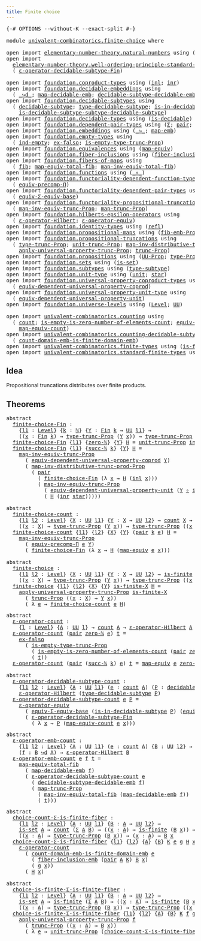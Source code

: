 ```yaml
---
title: Finite choice
---
```


<pre class="Agda"><a id="39" class="Symbol">{-#</a> <a id="43" class="Keyword">OPTIONS</a> <a id="51" class="Pragma">--without-K</a> <a id="63" class="Pragma">--exact-split</a> <a id="77" class="Symbol">#-}</a>

<a id="82" class="Keyword">module</a> <a id="89" href="univalent-combinatorics.finite-choice.html" class="Module">univalent-combinatorics.finite-choice</a> <a id="127" class="Keyword">where</a>

<a id="134" class="Keyword">open</a> <a id="139" class="Keyword">import</a> <a id="146" href="elementary-number-theory.natural-numbers.html" class="Module">elementary-number-theory.natural-numbers</a> <a id="187" class="Keyword">using</a> <a id="193" class="Symbol">(</a><a id="194" href="elementary-number-theory.natural-numbers.html#1458" class="Datatype">ℕ</a><a id="195" class="Symbol">;</a> <a id="197" href="elementary-number-theory.natural-numbers.html#1479" class="InductiveConstructor">zero-ℕ</a><a id="203" class="Symbol">;</a> <a id="205" href="elementary-number-theory.natural-numbers.html#1492" class="InductiveConstructor">succ-ℕ</a><a id="211" class="Symbol">)</a>
<a id="213" class="Keyword">open</a> <a id="218" class="Keyword">import</a>
  <a id="227" href="elementary-number-theory.well-ordering-principle-standard-finite-types.html" class="Module">elementary-number-theory.well-ordering-principle-standard-finite-types</a> <a id="298" class="Keyword">using</a>
  <a id="306" class="Symbol">(</a> <a id="308" href="elementary-number-theory.well-ordering-principle-standard-finite-types.html#8094" class="Function">ε-operator-decidable-subtype-Fin</a><a id="340" class="Symbol">)</a>

<a id="343" class="Keyword">open</a> <a id="348" class="Keyword">import</a> <a id="355" href="foundation.coproduct-types.html" class="Module">foundation.coproduct-types</a> <a id="382" class="Keyword">using</a> <a id="388" class="Symbol">(</a><a id="389" href="foundation.coproduct-types.html#1253" class="InductiveConstructor">inl</a><a id="392" class="Symbol">;</a> <a id="394" href="foundation.coproduct-types.html#1276" class="InductiveConstructor">inr</a><a id="397" class="Symbol">)</a>
<a id="399" class="Keyword">open</a> <a id="404" class="Keyword">import</a> <a id="411" href="foundation.decidable-embeddings.html" class="Module">foundation.decidable-embeddings</a> <a id="443" class="Keyword">using</a>
  <a id="451" class="Symbol">(</a> <a id="453" href="foundation.decidable-embeddings.html#3752" class="Function Operator">_↪d_</a><a id="457" class="Symbol">;</a> <a id="459" href="foundation.decidable-embeddings.html#3853" class="Function">map-decidable-emb</a><a id="476" class="Symbol">;</a> <a id="478" href="foundation.decidable-embeddings.html#6091" class="Function">decidable-subtype-decidable-emb</a><a id="509" class="Symbol">)</a>
<a id="511" class="Keyword">open</a> <a id="516" class="Keyword">import</a> <a id="523" href="foundation.decidable-subtypes.html" class="Module">foundation.decidable-subtypes</a> <a id="553" class="Keyword">using</a>
  <a id="561" class="Symbol">(</a> <a id="563" href="foundation.decidable-subtypes.html#1714" class="Function">decidable-subtype</a><a id="580" class="Symbol">;</a> <a id="582" href="foundation.decidable-subtypes.html#2702" class="Function">type-decidable-subtype</a><a id="604" class="Symbol">;</a> <a id="606" href="foundation.decidable-subtypes.html#2281" class="Function">is-in-decidable-subtype</a><a id="629" class="Symbol">;</a>
    <a id="635" href="foundation.decidable-subtypes.html#2082" class="Function">is-decidable-subtype-subtype-decidable-subtype</a><a id="681" class="Symbol">)</a>
<a id="683" class="Keyword">open</a> <a id="688" class="Keyword">import</a> <a id="695" href="foundation.decidable-types.html" class="Module">foundation.decidable-types</a> <a id="722" class="Keyword">using</a> <a id="728" class="Symbol">(</a><a id="729" href="foundation.decidable-types.html#1918" class="Function">is-decidable</a><a id="741" class="Symbol">)</a>
<a id="743" class="Keyword">open</a> <a id="748" class="Keyword">import</a> <a id="755" href="foundation.dependent-pair-types.html" class="Module">foundation.dependent-pair-types</a> <a id="787" class="Keyword">using</a> <a id="793" class="Symbol">(</a><a id="794" href="foundation-core.dependent-pair-types.html#515" class="Record">Σ</a><a id="795" class="Symbol">;</a> <a id="797" href="foundation-core.dependent-pair-types.html#588" class="InductiveConstructor">pair</a><a id="801" class="Symbol">;</a> <a id="803" href="foundation-core.dependent-pair-types.html#605" class="Field">pr1</a><a id="806" class="Symbol">;</a> <a id="808" href="foundation-core.dependent-pair-types.html#617" class="Field">pr2</a><a id="811" class="Symbol">)</a>
<a id="813" class="Keyword">open</a> <a id="818" class="Keyword">import</a> <a id="825" href="foundation.embeddings.html" class="Module">foundation.embeddings</a> <a id="847" class="Keyword">using</a> <a id="853" class="Symbol">(</a><a id="854" href="foundation-core.embeddings.html#1074" class="Function Operator">_↪_</a><a id="857" class="Symbol">;</a> <a id="859" href="foundation-core.embeddings.html#1217" class="Function">map-emb</a><a id="866" class="Symbol">)</a>
<a id="868" class="Keyword">open</a> <a id="873" class="Keyword">import</a> <a id="880" href="foundation.empty-types.html" class="Module">foundation.empty-types</a> <a id="903" class="Keyword">using</a>
  <a id="911" class="Symbol">(</a> <a id="913" href="foundation-core.empty-types.html#1081" class="Function">ind-empty</a><a id="922" class="Symbol">;</a> <a id="924" href="foundation-core.empty-types.html#1160" class="Function">ex-falso</a><a id="932" class="Symbol">;</a> <a id="934" href="foundation.empty-types.html#2474" class="Function">is-empty-type-trunc-Prop</a><a id="958" class="Symbol">)</a>
<a id="960" class="Keyword">open</a> <a id="965" class="Keyword">import</a> <a id="972" href="foundation.equivalences.html" class="Module">foundation.equivalences</a> <a id="996" class="Keyword">using</a> <a id="1002" class="Symbol">(</a><a id="1003" href="foundation-core.equivalences.html#1821" class="Function">map-equiv</a><a id="1012" class="Symbol">)</a>
<a id="1014" class="Keyword">open</a> <a id="1019" class="Keyword">import</a> <a id="1026" href="foundation.fiber-inclusions.html" class="Module">foundation.fiber-inclusions</a> <a id="1054" class="Keyword">using</a> <a id="1060" class="Symbol">(</a><a id="1061" href="foundation.fiber-inclusions.html#4339" class="Function">fiber-inclusion-emb</a><a id="1080" class="Symbol">)</a>
<a id="1082" class="Keyword">open</a> <a id="1087" class="Keyword">import</a> <a id="1094" href="foundation.fibers-of-maps.html" class="Module">foundation.fibers-of-maps</a> <a id="1120" class="Keyword">using</a>
  <a id="1128" class="Symbol">(</a> <a id="1130" href="foundation-core.fibers-of-maps.html#942" class="Function">fib</a><a id="1133" class="Symbol">;</a> <a id="1135" href="foundation-core.fibers-of-maps.html#4169" class="Function">map-equiv-total-fib</a><a id="1154" class="Symbol">;</a> <a id="1156" href="foundation-core.fibers-of-maps.html#4369" class="Function">map-inv-equiv-total-fib</a><a id="1179" class="Symbol">)</a>
<a id="1181" class="Keyword">open</a> <a id="1186" class="Keyword">import</a> <a id="1193" href="foundation.functions.html" class="Module">foundation.functions</a> <a id="1214" class="Keyword">using</a> <a id="1220" class="Symbol">(</a><a id="1221" href="foundation-core.functions.html#420" class="Function Operator">_∘_</a><a id="1224" class="Symbol">)</a>
<a id="1226" class="Keyword">open</a> <a id="1231" class="Keyword">import</a> <a id="1238" href="foundation.functoriality-dependent-function-types.html" class="Module">foundation.functoriality-dependent-function-types</a> <a id="1288" class="Keyword">using</a>
  <a id="1296" class="Symbol">(</a> <a id="1298" href="foundation-core.functoriality-dependent-function-types.html#3822" class="Function">equiv-precomp-Π</a><a id="1313" class="Symbol">)</a>
<a id="1315" class="Keyword">open</a> <a id="1320" class="Keyword">import</a> <a id="1327" href="foundation.functoriality-dependent-pair-types.html" class="Module">foundation.functoriality-dependent-pair-types</a> <a id="1373" class="Keyword">using</a>
  <a id="1381" class="Symbol">(</a> <a id="1383" href="foundation-core.functoriality-dependent-pair-types.html#9514" class="Function">equiv-Σ-equiv-base</a><a id="1401" class="Symbol">)</a>
<a id="1403" class="Keyword">open</a> <a id="1408" class="Keyword">import</a> <a id="1415" href="foundation.functoriality-propositional-truncation.html" class="Module">foundation.functoriality-propositional-truncation</a> <a id="1465" class="Keyword">using</a>
  <a id="1473" class="Symbol">(</a> <a id="1475" href="foundation.functoriality-propositional-truncation.html#3401" class="Function">map-inv-equiv-trunc-Prop</a><a id="1499" class="Symbol">;</a> <a id="1501" href="foundation.functoriality-propositional-truncation.html#1456" class="Function">map-trunc-Prop</a><a id="1515" class="Symbol">)</a>
<a id="1517" class="Keyword">open</a> <a id="1522" class="Keyword">import</a> <a id="1529" href="foundation.hilberts-epsilon-operators.html" class="Module">foundation.hilberts-epsilon-operators</a> <a id="1567" class="Keyword">using</a>
  <a id="1575" class="Symbol">(</a> <a id="1577" href="foundation.hilberts-epsilon-operators.html#675" class="Function">ε-operator-Hilbert</a><a id="1595" class="Symbol">;</a> <a id="1597" href="foundation.hilberts-epsilon-operators.html#871" class="Function">ε-operator-equiv</a><a id="1613" class="Symbol">)</a>
<a id="1615" class="Keyword">open</a> <a id="1620" class="Keyword">import</a> <a id="1627" href="foundation.identity-types.html" class="Module">foundation.identity-types</a> <a id="1653" class="Keyword">using</a> <a id="1659" class="Symbol">(</a><a id="1660" href="foundation-core.identity-types.html#1820" class="InductiveConstructor">refl</a><a id="1664" class="Symbol">)</a>
<a id="1666" class="Keyword">open</a> <a id="1671" class="Keyword">import</a> <a id="1678" href="foundation.propositional-maps.html" class="Module">foundation.propositional-maps</a> <a id="1708" class="Keyword">using</a> <a id="1714" class="Symbol">(</a><a id="1715" href="foundation-core.propositional-maps.html#2473" class="Function">fib-emb-Prop</a><a id="1727" class="Symbol">)</a>
<a id="1729" class="Keyword">open</a> <a id="1734" class="Keyword">import</a> <a id="1741" href="foundation.propositional-truncations.html" class="Module">foundation.propositional-truncations</a> <a id="1778" class="Keyword">using</a>
  <a id="1786" class="Symbol">(</a> <a id="1788" href="foundation.propositional-truncations.html#2048" class="Function">type-trunc-Prop</a><a id="1803" class="Symbol">;</a> <a id="1805" href="foundation.propositional-truncations.html#2132" class="Function">unit-trunc-Prop</a><a id="1820" class="Symbol">;</a> <a id="1822" href="foundation.propositional-truncations.html#9832" class="Function">map-inv-distributive-trunc-prod-Prop</a><a id="1858" class="Symbol">;</a>
    <a id="1864" href="foundation.propositional-truncations.html#5611" class="Function">apply-universal-property-trunc-Prop</a><a id="1899" class="Symbol">;</a> <a id="1901" href="foundation.propositional-truncations.html#2546" class="Function">trunc-Prop</a><a id="1911" class="Symbol">)</a>
<a id="1913" class="Keyword">open</a> <a id="1918" class="Keyword">import</a> <a id="1925" href="foundation.propositions.html" class="Module">foundation.propositions</a> <a id="1949" class="Keyword">using</a> <a id="1955" class="Symbol">(</a><a id="1956" href="foundation-core.propositions.html#1393" class="Function">UU-Prop</a><a id="1963" class="Symbol">;</a> <a id="1965" href="foundation-core.propositions.html#1495" class="Function">type-Prop</a><a id="1974" class="Symbol">)</a>
<a id="1976" class="Keyword">open</a> <a id="1981" class="Keyword">import</a> <a id="1988" href="foundation.sets.html" class="Module">foundation.sets</a> <a id="2004" class="Keyword">using</a> <a id="2010" class="Symbol">(</a><a id="2011" href="foundation-core.sets.html#1113" class="Function">is-set</a><a id="2017" class="Symbol">)</a>
<a id="2019" class="Keyword">open</a> <a id="2024" class="Keyword">import</a> <a id="2031" href="foundation.subtypes.html" class="Module">foundation.subtypes</a> <a id="2051" class="Keyword">using</a> <a id="2057" class="Symbol">(</a><a id="2058" href="foundation-core.subtypes.html#2555" class="Function">type-subtype</a><a id="2070" class="Symbol">)</a>
<a id="2072" class="Keyword">open</a> <a id="2077" class="Keyword">import</a> <a id="2084" href="foundation.unit-type.html" class="Module">foundation.unit-type</a> <a id="2105" class="Keyword">using</a> <a id="2111" class="Symbol">(</a><a id="2112" href="foundation.unit-type.html#1084" class="Datatype">unit</a><a id="2116" class="Symbol">;</a> <a id="2118" href="foundation.unit-type.html#1108" class="InductiveConstructor">star</a><a id="2122" class="Symbol">)</a>
<a id="2124" class="Keyword">open</a> <a id="2129" class="Keyword">import</a> <a id="2136" href="foundation.universal-property-coproduct-types.html" class="Module">foundation.universal-property-coproduct-types</a> <a id="2182" class="Keyword">using</a>
  <a id="2190" class="Symbol">(</a> <a id="2192" href="foundation.universal-property-coproduct-types.html#1645" class="Function">equiv-dependent-universal-property-coprod</a><a id="2233" class="Symbol">)</a>
<a id="2235" class="Keyword">open</a> <a id="2240" class="Keyword">import</a> <a id="2247" href="foundation.universal-property-unit-type.html" class="Module">foundation.universal-property-unit-type</a> <a id="2287" class="Keyword">using</a>
  <a id="2295" class="Symbol">(</a> <a id="2297" href="foundation.universal-property-unit-type.html#1684" class="Function">equiv-dependent-universal-property-unit</a><a id="2336" class="Symbol">)</a>
<a id="2338" class="Keyword">open</a> <a id="2343" class="Keyword">import</a> <a id="2350" href="foundation.universe-levels.html" class="Module">foundation.universe-levels</a> <a id="2377" class="Keyword">using</a> <a id="2383" class="Symbol">(</a><a id="2384" href="Agda.Primitive.html#597" class="Postulate">Level</a><a id="2389" class="Symbol">;</a> <a id="2391" href="foundation-core.universe-levels.html#235" class="Primitive">UU</a><a id="2393" class="Symbol">)</a>

<a id="2396" class="Keyword">open</a> <a id="2401" class="Keyword">import</a> <a id="2408" href="univalent-combinatorics.counting.html" class="Module">univalent-combinatorics.counting</a> <a id="2441" class="Keyword">using</a>
  <a id="2449" class="Symbol">(</a> <a id="2451" href="univalent-combinatorics.counting.html#1901" class="Function">count</a><a id="2456" class="Symbol">;</a> <a id="2458" href="univalent-combinatorics.counting.html#4160" class="Function">is-empty-is-zero-number-of-elements-count</a><a id="2499" class="Symbol">;</a> <a id="2501" href="univalent-combinatorics.counting.html#2098" class="Function">equiv-count</a><a id="2512" class="Symbol">;</a>
    <a id="2518" href="univalent-combinatorics.counting.html#2172" class="Function">map-equiv-count</a><a id="2533" class="Symbol">)</a>
<a id="2535" class="Keyword">open</a> <a id="2540" class="Keyword">import</a> <a id="2547" href="univalent-combinatorics.counting-decidable-subtypes.html" class="Module">univalent-combinatorics.counting-decidable-subtypes</a> <a id="2599" class="Keyword">using</a>
  <a id="2607" class="Symbol">(</a> <a id="2609" href="univalent-combinatorics.counting-decidable-subtypes.html#6606" class="Function">count-domain-emb-is-finite-domain-emb</a><a id="2646" class="Symbol">)</a>
<a id="2648" class="Keyword">open</a> <a id="2653" class="Keyword">import</a> <a id="2660" href="univalent-combinatorics.finite-types.html" class="Module">univalent-combinatorics.finite-types</a> <a id="2697" class="Keyword">using</a> <a id="2703" class="Symbol">(</a><a id="2704" href="univalent-combinatorics.finite-types.html#4244" class="Function">is-finite</a><a id="2713" class="Symbol">)</a>
<a id="2715" class="Keyword">open</a> <a id="2720" class="Keyword">import</a> <a id="2727" href="univalent-combinatorics.standard-finite-types.html" class="Module">univalent-combinatorics.standard-finite-types</a> <a id="2773" class="Keyword">using</a> <a id="2779" class="Symbol">(</a><a id="2780" href="univalent-combinatorics.standard-finite-types.html#2149" class="Function">Fin</a><a id="2783" class="Symbol">;</a> <a id="2785" href="univalent-combinatorics.standard-finite-types.html#7083" class="Function">zero-Fin</a><a id="2793" class="Symbol">)</a>
</pre>
## Idea

Propositional truncations distributes over finite products.

## Theorems

<pre class="Agda"><a id="2891" class="Keyword">abstract</a>
  <a id="finite-choice-Fin"></a><a id="2902" href="univalent-combinatorics.finite-choice.html#2902" class="Function">finite-choice-Fin</a> <a id="2920" class="Symbol">:</a>
    <a id="2926" class="Symbol">{</a><a id="2927" href="univalent-combinatorics.finite-choice.html#2927" class="Bound">l1</a> <a id="2930" class="Symbol">:</a> <a id="2932" href="Agda.Primitive.html#597" class="Postulate">Level</a><a id="2937" class="Symbol">}</a> <a id="2939" class="Symbol">{</a><a id="2940" href="univalent-combinatorics.finite-choice.html#2940" class="Bound">k</a> <a id="2942" class="Symbol">:</a> <a id="2944" href="elementary-number-theory.natural-numbers.html#1458" class="Datatype">ℕ</a><a id="2945" class="Symbol">}</a> <a id="2947" class="Symbol">{</a><a id="2948" href="univalent-combinatorics.finite-choice.html#2948" class="Bound">Y</a> <a id="2950" class="Symbol">:</a> <a id="2952" href="univalent-combinatorics.standard-finite-types.html#2149" class="Function">Fin</a> <a id="2956" href="univalent-combinatorics.finite-choice.html#2940" class="Bound">k</a> <a id="2958" class="Symbol">→</a> <a id="2960" href="foundation-core.universe-levels.html#235" class="Primitive">UU</a> <a id="2963" href="univalent-combinatorics.finite-choice.html#2927" class="Bound">l1</a><a id="2965" class="Symbol">}</a> <a id="2967" class="Symbol">→</a>
    <a id="2973" class="Symbol">((</a><a id="2975" href="univalent-combinatorics.finite-choice.html#2975" class="Bound">x</a> <a id="2977" class="Symbol">:</a> <a id="2979" href="univalent-combinatorics.standard-finite-types.html#2149" class="Function">Fin</a> <a id="2983" href="univalent-combinatorics.finite-choice.html#2940" class="Bound">k</a><a id="2984" class="Symbol">)</a> <a id="2986" class="Symbol">→</a> <a id="2988" href="foundation.propositional-truncations.html#2048" class="Function">type-trunc-Prop</a> <a id="3004" class="Symbol">(</a><a id="3005" href="univalent-combinatorics.finite-choice.html#2948" class="Bound">Y</a> <a id="3007" href="univalent-combinatorics.finite-choice.html#2975" class="Bound">x</a><a id="3008" class="Symbol">))</a> <a id="3011" class="Symbol">→</a> <a id="3013" href="foundation.propositional-truncations.html#2048" class="Function">type-trunc-Prop</a> <a id="3029" class="Symbol">((</a><a id="3031" href="univalent-combinatorics.finite-choice.html#3031" class="Bound">x</a> <a id="3033" class="Symbol">:</a> <a id="3035" href="univalent-combinatorics.standard-finite-types.html#2149" class="Function">Fin</a> <a id="3039" href="univalent-combinatorics.finite-choice.html#2940" class="Bound">k</a><a id="3040" class="Symbol">)</a> <a id="3042" class="Symbol">→</a> <a id="3044" href="univalent-combinatorics.finite-choice.html#2948" class="Bound">Y</a> <a id="3046" href="univalent-combinatorics.finite-choice.html#3031" class="Bound">x</a><a id="3047" class="Symbol">)</a>
  <a id="3051" href="univalent-combinatorics.finite-choice.html#2902" class="Function">finite-choice-Fin</a> <a id="3069" class="Symbol">{</a><a id="3070" href="univalent-combinatorics.finite-choice.html#3070" class="Bound">l1</a><a id="3072" class="Symbol">}</a> <a id="3074" class="Symbol">{</a><a id="3075" href="elementary-number-theory.natural-numbers.html#1479" class="InductiveConstructor">zero-ℕ</a><a id="3081" class="Symbol">}</a> <a id="3083" class="Symbol">{</a><a id="3084" href="univalent-combinatorics.finite-choice.html#3084" class="Bound">Y</a><a id="3085" class="Symbol">}</a> <a id="3087" href="univalent-combinatorics.finite-choice.html#3087" class="Bound">H</a> <a id="3089" class="Symbol">=</a> <a id="3091" href="foundation.propositional-truncations.html#2132" class="Function">unit-trunc-Prop</a> <a id="3107" href="foundation-core.empty-types.html#1081" class="Function">ind-empty</a>
  <a id="3119" href="univalent-combinatorics.finite-choice.html#2902" class="Function">finite-choice-Fin</a> <a id="3137" class="Symbol">{</a><a id="3138" href="univalent-combinatorics.finite-choice.html#3138" class="Bound">l1</a><a id="3140" class="Symbol">}</a> <a id="3142" class="Symbol">{</a><a id="3143" href="elementary-number-theory.natural-numbers.html#1492" class="InductiveConstructor">succ-ℕ</a> <a id="3150" href="univalent-combinatorics.finite-choice.html#3150" class="Bound">k</a><a id="3151" class="Symbol">}</a> <a id="3153" class="Symbol">{</a><a id="3154" href="univalent-combinatorics.finite-choice.html#3154" class="Bound">Y</a><a id="3155" class="Symbol">}</a> <a id="3157" href="univalent-combinatorics.finite-choice.html#3157" class="Bound">H</a> <a id="3159" class="Symbol">=</a>
    <a id="3165" href="foundation.functoriality-propositional-truncation.html#3401" class="Function">map-inv-equiv-trunc-Prop</a>
      <a id="3196" class="Symbol">(</a> <a id="3198" href="foundation.universal-property-coproduct-types.html#1645" class="Function">equiv-dependent-universal-property-coprod</a> <a id="3240" href="univalent-combinatorics.finite-choice.html#3154" class="Bound">Y</a><a id="3241" class="Symbol">)</a>
      <a id="3249" class="Symbol">(</a> <a id="3251" href="foundation.propositional-truncations.html#9832" class="Function">map-inv-distributive-trunc-prod-Prop</a>
        <a id="3296" class="Symbol">(</a> <a id="3298" href="foundation-core.dependent-pair-types.html#588" class="InductiveConstructor">pair</a>
          <a id="3313" class="Symbol">(</a> <a id="3315" href="univalent-combinatorics.finite-choice.html#2902" class="Function">finite-choice-Fin</a> <a id="3333" class="Symbol">(λ</a> <a id="3336" href="univalent-combinatorics.finite-choice.html#3336" class="Bound">x</a> <a id="3338" class="Symbol">→</a> <a id="3340" href="univalent-combinatorics.finite-choice.html#3157" class="Bound">H</a> <a id="3342" class="Symbol">(</a><a id="3343" href="foundation.coproduct-types.html#1253" class="InductiveConstructor">inl</a> <a id="3347" href="univalent-combinatorics.finite-choice.html#3336" class="Bound">x</a><a id="3348" class="Symbol">)))</a>
          <a id="3362" class="Symbol">(</a> <a id="3364" href="foundation.functoriality-propositional-truncation.html#3401" class="Function">map-inv-equiv-trunc-Prop</a>
            <a id="3401" class="Symbol">(</a> <a id="3403" href="foundation.universal-property-unit-type.html#1684" class="Function">equiv-dependent-universal-property-unit</a> <a id="3443" class="Symbol">(</a><a id="3444" href="univalent-combinatorics.finite-choice.html#3154" class="Bound">Y</a> <a id="3446" href="foundation-core.functions.html#420" class="Function Operator">∘</a> <a id="3448" href="foundation.coproduct-types.html#1276" class="InductiveConstructor">inr</a><a id="3451" class="Symbol">))</a>
            <a id="3466" class="Symbol">(</a> <a id="3468" href="univalent-combinatorics.finite-choice.html#3157" class="Bound">H</a> <a id="3470" class="Symbol">(</a><a id="3471" href="foundation.coproduct-types.html#1276" class="InductiveConstructor">inr</a> <a id="3475" href="foundation.unit-type.html#1108" class="InductiveConstructor">star</a><a id="3479" class="Symbol">)))))</a>

<a id="3486" class="Keyword">abstract</a>
  <a id="finite-choice-count"></a><a id="3497" href="univalent-combinatorics.finite-choice.html#3497" class="Function">finite-choice-count</a> <a id="3517" class="Symbol">:</a>
    <a id="3523" class="Symbol">{</a><a id="3524" href="univalent-combinatorics.finite-choice.html#3524" class="Bound">l1</a> <a id="3527" href="univalent-combinatorics.finite-choice.html#3527" class="Bound">l2</a> <a id="3530" class="Symbol">:</a> <a id="3532" href="Agda.Primitive.html#597" class="Postulate">Level</a><a id="3537" class="Symbol">}</a> <a id="3539" class="Symbol">{</a><a id="3540" href="univalent-combinatorics.finite-choice.html#3540" class="Bound">X</a> <a id="3542" class="Symbol">:</a> <a id="3544" href="foundation-core.universe-levels.html#235" class="Primitive">UU</a> <a id="3547" href="univalent-combinatorics.finite-choice.html#3524" class="Bound">l1</a><a id="3549" class="Symbol">}</a> <a id="3551" class="Symbol">{</a><a id="3552" href="univalent-combinatorics.finite-choice.html#3552" class="Bound">Y</a> <a id="3554" class="Symbol">:</a> <a id="3556" href="univalent-combinatorics.finite-choice.html#3540" class="Bound">X</a> <a id="3558" class="Symbol">→</a> <a id="3560" href="foundation-core.universe-levels.html#235" class="Primitive">UU</a> <a id="3563" href="univalent-combinatorics.finite-choice.html#3527" class="Bound">l2</a><a id="3565" class="Symbol">}</a> <a id="3567" class="Symbol">→</a> <a id="3569" href="univalent-combinatorics.counting.html#1901" class="Function">count</a> <a id="3575" href="univalent-combinatorics.finite-choice.html#3540" class="Bound">X</a> <a id="3577" class="Symbol">→</a>
    <a id="3583" class="Symbol">((</a><a id="3585" href="univalent-combinatorics.finite-choice.html#3585" class="Bound">x</a> <a id="3587" class="Symbol">:</a> <a id="3589" href="univalent-combinatorics.finite-choice.html#3540" class="Bound">X</a><a id="3590" class="Symbol">)</a> <a id="3592" class="Symbol">→</a> <a id="3594" href="foundation.propositional-truncations.html#2048" class="Function">type-trunc-Prop</a> <a id="3610" class="Symbol">(</a><a id="3611" href="univalent-combinatorics.finite-choice.html#3552" class="Bound">Y</a> <a id="3613" href="univalent-combinatorics.finite-choice.html#3585" class="Bound">x</a><a id="3614" class="Symbol">))</a> <a id="3617" class="Symbol">→</a> <a id="3619" href="foundation.propositional-truncations.html#2048" class="Function">type-trunc-Prop</a> <a id="3635" class="Symbol">((</a><a id="3637" href="univalent-combinatorics.finite-choice.html#3637" class="Bound">x</a> <a id="3639" class="Symbol">:</a> <a id="3641" href="univalent-combinatorics.finite-choice.html#3540" class="Bound">X</a><a id="3642" class="Symbol">)</a> <a id="3644" class="Symbol">→</a> <a id="3646" href="univalent-combinatorics.finite-choice.html#3552" class="Bound">Y</a> <a id="3648" href="univalent-combinatorics.finite-choice.html#3637" class="Bound">x</a><a id="3649" class="Symbol">)</a>
  <a id="3653" href="univalent-combinatorics.finite-choice.html#3497" class="Function">finite-choice-count</a> <a id="3673" class="Symbol">{</a><a id="3674" href="univalent-combinatorics.finite-choice.html#3674" class="Bound">l1</a><a id="3676" class="Symbol">}</a> <a id="3678" class="Symbol">{</a><a id="3679" href="univalent-combinatorics.finite-choice.html#3679" class="Bound">l2</a><a id="3681" class="Symbol">}</a> <a id="3683" class="Symbol">{</a><a id="3684" href="univalent-combinatorics.finite-choice.html#3684" class="Bound">X</a><a id="3685" class="Symbol">}</a> <a id="3687" class="Symbol">{</a><a id="3688" href="univalent-combinatorics.finite-choice.html#3688" class="Bound">Y</a><a id="3689" class="Symbol">}</a> <a id="3691" class="Symbol">(</a><a id="3692" href="foundation-core.dependent-pair-types.html#588" class="InductiveConstructor">pair</a> <a id="3697" href="univalent-combinatorics.finite-choice.html#3697" class="Bound">k</a> <a id="3699" href="univalent-combinatorics.finite-choice.html#3699" class="Bound">e</a><a id="3700" class="Symbol">)</a> <a id="3702" href="univalent-combinatorics.finite-choice.html#3702" class="Bound">H</a> <a id="3704" class="Symbol">=</a>
    <a id="3710" href="foundation.functoriality-propositional-truncation.html#3401" class="Function">map-inv-equiv-trunc-Prop</a>
      <a id="3741" class="Symbol">(</a> <a id="3743" href="foundation-core.functoriality-dependent-function-types.html#3822" class="Function">equiv-precomp-Π</a> <a id="3759" href="univalent-combinatorics.finite-choice.html#3699" class="Bound">e</a> <a id="3761" href="univalent-combinatorics.finite-choice.html#3688" class="Bound">Y</a><a id="3762" class="Symbol">)</a>
      <a id="3770" class="Symbol">(</a> <a id="3772" href="univalent-combinatorics.finite-choice.html#2902" class="Function">finite-choice-Fin</a> <a id="3790" class="Symbol">(λ</a> <a id="3793" href="univalent-combinatorics.finite-choice.html#3793" class="Bound">x</a> <a id="3795" class="Symbol">→</a> <a id="3797" href="univalent-combinatorics.finite-choice.html#3702" class="Bound">H</a> <a id="3799" class="Symbol">(</a><a id="3800" href="foundation-core.equivalences.html#1821" class="Function">map-equiv</a> <a id="3810" href="univalent-combinatorics.finite-choice.html#3699" class="Bound">e</a> <a id="3812" href="univalent-combinatorics.finite-choice.html#3793" class="Bound">x</a><a id="3813" class="Symbol">)))</a>

<a id="3818" class="Keyword">abstract</a>
  <a id="finite-choice"></a><a id="3829" href="univalent-combinatorics.finite-choice.html#3829" class="Function">finite-choice</a> <a id="3843" class="Symbol">:</a>
    <a id="3849" class="Symbol">{</a><a id="3850" href="univalent-combinatorics.finite-choice.html#3850" class="Bound">l1</a> <a id="3853" href="univalent-combinatorics.finite-choice.html#3853" class="Bound">l2</a> <a id="3856" class="Symbol">:</a> <a id="3858" href="Agda.Primitive.html#597" class="Postulate">Level</a><a id="3863" class="Symbol">}</a> <a id="3865" class="Symbol">{</a><a id="3866" href="univalent-combinatorics.finite-choice.html#3866" class="Bound">X</a> <a id="3868" class="Symbol">:</a> <a id="3870" href="foundation-core.universe-levels.html#235" class="Primitive">UU</a> <a id="3873" href="univalent-combinatorics.finite-choice.html#3850" class="Bound">l1</a><a id="3875" class="Symbol">}</a> <a id="3877" class="Symbol">{</a><a id="3878" href="univalent-combinatorics.finite-choice.html#3878" class="Bound">Y</a> <a id="3880" class="Symbol">:</a> <a id="3882" href="univalent-combinatorics.finite-choice.html#3866" class="Bound">X</a> <a id="3884" class="Symbol">→</a> <a id="3886" href="foundation-core.universe-levels.html#235" class="Primitive">UU</a> <a id="3889" href="univalent-combinatorics.finite-choice.html#3853" class="Bound">l2</a><a id="3891" class="Symbol">}</a> <a id="3893" class="Symbol">→</a> <a id="3895" href="univalent-combinatorics.finite-types.html#4244" class="Function">is-finite</a> <a id="3905" href="univalent-combinatorics.finite-choice.html#3866" class="Bound">X</a> <a id="3907" class="Symbol">→</a>
    <a id="3913" class="Symbol">((</a><a id="3915" href="univalent-combinatorics.finite-choice.html#3915" class="Bound">x</a> <a id="3917" class="Symbol">:</a> <a id="3919" href="univalent-combinatorics.finite-choice.html#3866" class="Bound">X</a><a id="3920" class="Symbol">)</a> <a id="3922" class="Symbol">→</a> <a id="3924" href="foundation.propositional-truncations.html#2048" class="Function">type-trunc-Prop</a> <a id="3940" class="Symbol">(</a><a id="3941" href="univalent-combinatorics.finite-choice.html#3878" class="Bound">Y</a> <a id="3943" href="univalent-combinatorics.finite-choice.html#3915" class="Bound">x</a><a id="3944" class="Symbol">))</a> <a id="3947" class="Symbol">→</a> <a id="3949" href="foundation.propositional-truncations.html#2048" class="Function">type-trunc-Prop</a> <a id="3965" class="Symbol">((</a><a id="3967" href="univalent-combinatorics.finite-choice.html#3967" class="Bound">x</a> <a id="3969" class="Symbol">:</a> <a id="3971" href="univalent-combinatorics.finite-choice.html#3866" class="Bound">X</a><a id="3972" class="Symbol">)</a> <a id="3974" class="Symbol">→</a> <a id="3976" href="univalent-combinatorics.finite-choice.html#3878" class="Bound">Y</a> <a id="3978" href="univalent-combinatorics.finite-choice.html#3967" class="Bound">x</a><a id="3979" class="Symbol">)</a>
  <a id="3983" href="univalent-combinatorics.finite-choice.html#3829" class="Function">finite-choice</a> <a id="3997" class="Symbol">{</a><a id="3998" href="univalent-combinatorics.finite-choice.html#3998" class="Bound">l1</a><a id="4000" class="Symbol">}</a> <a id="4002" class="Symbol">{</a><a id="4003" href="univalent-combinatorics.finite-choice.html#4003" class="Bound">l2</a><a id="4005" class="Symbol">}</a> <a id="4007" class="Symbol">{</a><a id="4008" href="univalent-combinatorics.finite-choice.html#4008" class="Bound">X</a><a id="4009" class="Symbol">}</a> <a id="4011" class="Symbol">{</a><a id="4012" href="univalent-combinatorics.finite-choice.html#4012" class="Bound">Y</a><a id="4013" class="Symbol">}</a> <a id="4015" href="univalent-combinatorics.finite-choice.html#4015" class="Bound">is-finite-X</a> <a id="4027" href="univalent-combinatorics.finite-choice.html#4027" class="Bound">H</a> <a id="4029" class="Symbol">=</a>
    <a id="4035" href="foundation.propositional-truncations.html#5611" class="Function">apply-universal-property-trunc-Prop</a> <a id="4071" href="univalent-combinatorics.finite-choice.html#4015" class="Bound">is-finite-X</a>
      <a id="4089" class="Symbol">(</a> <a id="4091" href="foundation.propositional-truncations.html#2546" class="Function">trunc-Prop</a> <a id="4102" class="Symbol">((</a><a id="4104" href="univalent-combinatorics.finite-choice.html#4104" class="Bound">x</a> <a id="4106" class="Symbol">:</a> <a id="4108" href="univalent-combinatorics.finite-choice.html#4008" class="Bound">X</a><a id="4109" class="Symbol">)</a> <a id="4111" class="Symbol">→</a> <a id="4113" href="univalent-combinatorics.finite-choice.html#4012" class="Bound">Y</a> <a id="4115" href="univalent-combinatorics.finite-choice.html#4104" class="Bound">x</a><a id="4116" class="Symbol">))</a>
      <a id="4125" class="Symbol">(</a> <a id="4127" class="Symbol">λ</a> <a id="4129" href="univalent-combinatorics.finite-choice.html#4129" class="Bound">e</a> <a id="4131" class="Symbol">→</a> <a id="4133" href="univalent-combinatorics.finite-choice.html#3497" class="Function">finite-choice-count</a> <a id="4153" href="univalent-combinatorics.finite-choice.html#4129" class="Bound">e</a> <a id="4155" href="univalent-combinatorics.finite-choice.html#4027" class="Bound">H</a><a id="4156" class="Symbol">)</a>
</pre>
<pre class="Agda"><a id="4171" class="Keyword">abstract</a>
  <a id="ε-operator-count"></a><a id="4182" href="univalent-combinatorics.finite-choice.html#4182" class="Function">ε-operator-count</a> <a id="4199" class="Symbol">:</a>
    <a id="4205" class="Symbol">{</a><a id="4206" href="univalent-combinatorics.finite-choice.html#4206" class="Bound">l</a> <a id="4208" class="Symbol">:</a> <a id="4210" href="Agda.Primitive.html#597" class="Postulate">Level</a><a id="4215" class="Symbol">}</a> <a id="4217" class="Symbol">{</a><a id="4218" href="univalent-combinatorics.finite-choice.html#4218" class="Bound">A</a> <a id="4220" class="Symbol">:</a> <a id="4222" href="foundation-core.universe-levels.html#235" class="Primitive">UU</a> <a id="4225" href="univalent-combinatorics.finite-choice.html#4206" class="Bound">l</a><a id="4226" class="Symbol">}</a> <a id="4228" class="Symbol">→</a> <a id="4230" href="univalent-combinatorics.counting.html#1901" class="Function">count</a> <a id="4236" href="univalent-combinatorics.finite-choice.html#4218" class="Bound">A</a> <a id="4238" class="Symbol">→</a> <a id="4240" href="foundation.hilberts-epsilon-operators.html#675" class="Function">ε-operator-Hilbert</a> <a id="4259" href="univalent-combinatorics.finite-choice.html#4218" class="Bound">A</a>
  <a id="4263" href="univalent-combinatorics.finite-choice.html#4182" class="Function">ε-operator-count</a> <a id="4280" class="Symbol">(</a><a id="4281" href="foundation-core.dependent-pair-types.html#588" class="InductiveConstructor">pair</a> <a id="4286" href="elementary-number-theory.natural-numbers.html#1479" class="InductiveConstructor">zero-ℕ</a> <a id="4293" href="univalent-combinatorics.finite-choice.html#4293" class="Bound">e</a><a id="4294" class="Symbol">)</a> <a id="4296" href="univalent-combinatorics.finite-choice.html#4296" class="Bound">t</a> <a id="4298" class="Symbol">=</a>
    <a id="4304" href="foundation-core.empty-types.html#1160" class="Function">ex-falso</a>
      <a id="4319" class="Symbol">(</a> <a id="4321" href="foundation.empty-types.html#2474" class="Function">is-empty-type-trunc-Prop</a>
        <a id="4354" class="Symbol">(</a> <a id="4356" href="univalent-combinatorics.counting.html#4160" class="Function">is-empty-is-zero-number-of-elements-count</a> <a id="4398" class="Symbol">(</a><a id="4399" href="foundation-core.dependent-pair-types.html#588" class="InductiveConstructor">pair</a> <a id="4404" href="elementary-number-theory.natural-numbers.html#1479" class="InductiveConstructor">zero-ℕ</a> <a id="4411" href="univalent-combinatorics.finite-choice.html#4293" class="Bound">e</a><a id="4412" class="Symbol">)</a> <a id="4414" href="foundation-core.identity-types.html#1820" class="InductiveConstructor">refl</a><a id="4418" class="Symbol">)</a>
        <a id="4428" class="Symbol">(</a> <a id="4430" href="univalent-combinatorics.finite-choice.html#4296" class="Bound">t</a><a id="4431" class="Symbol">))</a>
  <a id="4436" href="univalent-combinatorics.finite-choice.html#4182" class="Function">ε-operator-count</a> <a id="4453" class="Symbol">(</a><a id="4454" href="foundation-core.dependent-pair-types.html#588" class="InductiveConstructor">pair</a> <a id="4459" class="Symbol">(</a><a id="4460" href="elementary-number-theory.natural-numbers.html#1492" class="InductiveConstructor">succ-ℕ</a> <a id="4467" href="univalent-combinatorics.finite-choice.html#4467" class="Bound">k</a><a id="4468" class="Symbol">)</a> <a id="4470" href="univalent-combinatorics.finite-choice.html#4470" class="Bound">e</a><a id="4471" class="Symbol">)</a> <a id="4473" href="univalent-combinatorics.finite-choice.html#4473" class="Bound">t</a> <a id="4475" class="Symbol">=</a> <a id="4477" href="foundation-core.equivalences.html#1821" class="Function">map-equiv</a> <a id="4487" href="univalent-combinatorics.finite-choice.html#4470" class="Bound">e</a> <a id="4489" href="univalent-combinatorics.standard-finite-types.html#7083" class="Function">zero-Fin</a>

<a id="4499" class="Keyword">abstract</a>
  <a id="ε-operator-decidable-subtype-count"></a><a id="4510" href="univalent-combinatorics.finite-choice.html#4510" class="Function">ε-operator-decidable-subtype-count</a> <a id="4545" class="Symbol">:</a>
    <a id="4551" class="Symbol">{</a><a id="4552" href="univalent-combinatorics.finite-choice.html#4552" class="Bound">l1</a> <a id="4555" href="univalent-combinatorics.finite-choice.html#4555" class="Bound">l2</a> <a id="4558" class="Symbol">:</a> <a id="4560" href="Agda.Primitive.html#597" class="Postulate">Level</a><a id="4565" class="Symbol">}</a> <a id="4567" class="Symbol">{</a><a id="4568" href="univalent-combinatorics.finite-choice.html#4568" class="Bound">A</a> <a id="4570" class="Symbol">:</a> <a id="4572" href="foundation-core.universe-levels.html#235" class="Primitive">UU</a> <a id="4575" href="univalent-combinatorics.finite-choice.html#4552" class="Bound">l1</a><a id="4577" class="Symbol">}</a> <a id="4579" class="Symbol">(</a><a id="4580" href="univalent-combinatorics.finite-choice.html#4580" class="Bound">e</a> <a id="4582" class="Symbol">:</a> <a id="4584" href="univalent-combinatorics.counting.html#1901" class="Function">count</a> <a id="4590" href="univalent-combinatorics.finite-choice.html#4568" class="Bound">A</a><a id="4591" class="Symbol">)</a> <a id="4593" class="Symbol">(</a><a id="4594" href="univalent-combinatorics.finite-choice.html#4594" class="Bound">P</a> <a id="4596" class="Symbol">:</a> <a id="4598" href="foundation.decidable-subtypes.html#1714" class="Function">decidable-subtype</a> <a id="4616" href="univalent-combinatorics.finite-choice.html#4555" class="Bound">l2</a> <a id="4619" href="univalent-combinatorics.finite-choice.html#4568" class="Bound">A</a><a id="4620" class="Symbol">)</a> <a id="4622" class="Symbol">→</a>
    <a id="4628" href="foundation.hilberts-epsilon-operators.html#675" class="Function">ε-operator-Hilbert</a> <a id="4647" class="Symbol">(</a><a id="4648" href="foundation.decidable-subtypes.html#2702" class="Function">type-decidable-subtype</a> <a id="4671" href="univalent-combinatorics.finite-choice.html#4594" class="Bound">P</a><a id="4672" class="Symbol">)</a>
  <a id="4676" href="univalent-combinatorics.finite-choice.html#4510" class="Function">ε-operator-decidable-subtype-count</a> <a id="4711" href="univalent-combinatorics.finite-choice.html#4711" class="Bound">e</a> <a id="4713" href="univalent-combinatorics.finite-choice.html#4713" class="Bound">P</a> <a id="4715" class="Symbol">=</a>
    <a id="4721" href="foundation.hilberts-epsilon-operators.html#871" class="Function">ε-operator-equiv</a>
      <a id="4744" class="Symbol">(</a> <a id="4746" href="foundation-core.functoriality-dependent-pair-types.html#9514" class="Function">equiv-Σ-equiv-base</a> <a id="4765" class="Symbol">(</a><a id="4766" href="foundation.decidable-subtypes.html#2281" class="Function">is-in-decidable-subtype</a> <a id="4790" href="univalent-combinatorics.finite-choice.html#4713" class="Bound">P</a><a id="4791" class="Symbol">)</a> <a id="4793" class="Symbol">(</a><a id="4794" href="univalent-combinatorics.counting.html#2098" class="Function">equiv-count</a> <a id="4806" href="univalent-combinatorics.finite-choice.html#4711" class="Bound">e</a><a id="4807" class="Symbol">))</a>
      <a id="4816" class="Symbol">(</a> <a id="4818" href="elementary-number-theory.well-ordering-principle-standard-finite-types.html#8094" class="Function">ε-operator-decidable-subtype-Fin</a>
        <a id="4859" class="Symbol">(</a> <a id="4861" class="Symbol">λ</a> <a id="4863" href="univalent-combinatorics.finite-choice.html#4863" class="Bound">x</a> <a id="4865" class="Symbol">→</a> <a id="4867" href="univalent-combinatorics.finite-choice.html#4713" class="Bound">P</a> <a id="4869" class="Symbol">(</a><a id="4870" href="univalent-combinatorics.counting.html#2172" class="Function">map-equiv-count</a> <a id="4886" href="univalent-combinatorics.finite-choice.html#4711" class="Bound">e</a> <a id="4888" href="univalent-combinatorics.finite-choice.html#4863" class="Bound">x</a><a id="4889" class="Symbol">)))</a>
</pre>
<pre class="Agda"><a id="4906" class="Keyword">abstract</a>
  <a id="ε-operator-emb-count"></a><a id="4917" href="univalent-combinatorics.finite-choice.html#4917" class="Function">ε-operator-emb-count</a> <a id="4938" class="Symbol">:</a>
    <a id="4944" class="Symbol">{</a><a id="4945" href="univalent-combinatorics.finite-choice.html#4945" class="Bound">l1</a> <a id="4948" href="univalent-combinatorics.finite-choice.html#4948" class="Bound">l2</a> <a id="4951" class="Symbol">:</a> <a id="4953" href="Agda.Primitive.html#597" class="Postulate">Level</a><a id="4958" class="Symbol">}</a> <a id="4960" class="Symbol">{</a><a id="4961" href="univalent-combinatorics.finite-choice.html#4961" class="Bound">A</a> <a id="4963" class="Symbol">:</a> <a id="4965" href="foundation-core.universe-levels.html#235" class="Primitive">UU</a> <a id="4968" href="univalent-combinatorics.finite-choice.html#4945" class="Bound">l1</a><a id="4970" class="Symbol">}</a> <a id="4972" class="Symbol">(</a><a id="4973" href="univalent-combinatorics.finite-choice.html#4973" class="Bound">e</a> <a id="4975" class="Symbol">:</a> <a id="4977" href="univalent-combinatorics.counting.html#1901" class="Function">count</a> <a id="4983" href="univalent-combinatorics.finite-choice.html#4961" class="Bound">A</a><a id="4984" class="Symbol">)</a> <a id="4986" class="Symbol">{</a><a id="4987" href="univalent-combinatorics.finite-choice.html#4987" class="Bound">B</a> <a id="4989" class="Symbol">:</a> <a id="4991" href="foundation-core.universe-levels.html#235" class="Primitive">UU</a> <a id="4994" href="univalent-combinatorics.finite-choice.html#4948" class="Bound">l2</a><a id="4996" class="Symbol">}</a> <a id="4998" class="Symbol">→</a>
    <a id="5004" class="Symbol">(</a><a id="5005" href="univalent-combinatorics.finite-choice.html#5005" class="Bound">f</a> <a id="5007" class="Symbol">:</a> <a id="5009" href="univalent-combinatorics.finite-choice.html#4987" class="Bound">B</a> <a id="5011" href="foundation.decidable-embeddings.html#3752" class="Function Operator">↪d</a> <a id="5014" href="univalent-combinatorics.finite-choice.html#4961" class="Bound">A</a><a id="5015" class="Symbol">)</a> <a id="5017" class="Symbol">→</a> <a id="5019" href="foundation.hilberts-epsilon-operators.html#675" class="Function">ε-operator-Hilbert</a> <a id="5038" href="univalent-combinatorics.finite-choice.html#4987" class="Bound">B</a>
  <a id="5042" href="univalent-combinatorics.finite-choice.html#4917" class="Function">ε-operator-emb-count</a> <a id="5063" href="univalent-combinatorics.finite-choice.html#5063" class="Bound">e</a> <a id="5065" href="univalent-combinatorics.finite-choice.html#5065" class="Bound">f</a> <a id="5067" href="univalent-combinatorics.finite-choice.html#5067" class="Bound">t</a> <a id="5069" class="Symbol">=</a>
    <a id="5075" href="foundation-core.fibers-of-maps.html#4169" class="Function">map-equiv-total-fib</a>
      <a id="5101" class="Symbol">(</a> <a id="5103" href="foundation.decidable-embeddings.html#3853" class="Function">map-decidable-emb</a> <a id="5121" href="univalent-combinatorics.finite-choice.html#5065" class="Bound">f</a><a id="5122" class="Symbol">)</a>
      <a id="5130" class="Symbol">(</a> <a id="5132" href="univalent-combinatorics.finite-choice.html#4510" class="Function">ε-operator-decidable-subtype-count</a> <a id="5167" href="univalent-combinatorics.finite-choice.html#5063" class="Bound">e</a>
        <a id="5177" class="Symbol">(</a> <a id="5179" href="foundation.decidable-embeddings.html#6091" class="Function">decidable-subtype-decidable-emb</a> <a id="5211" href="univalent-combinatorics.finite-choice.html#5065" class="Bound">f</a><a id="5212" class="Symbol">)</a>
        <a id="5222" class="Symbol">(</a> <a id="5224" href="foundation.functoriality-propositional-truncation.html#1456" class="Function">map-trunc-Prop</a>
          <a id="5249" class="Symbol">(</a> <a id="5251" href="foundation-core.fibers-of-maps.html#4369" class="Function">map-inv-equiv-total-fib</a> <a id="5275" class="Symbol">(</a><a id="5276" href="foundation.decidable-embeddings.html#3853" class="Function">map-decidable-emb</a> <a id="5294" href="univalent-combinatorics.finite-choice.html#5065" class="Bound">f</a><a id="5295" class="Symbol">))</a>
          <a id="5308" class="Symbol">(</a> <a id="5310" href="univalent-combinatorics.finite-choice.html#5067" class="Bound">t</a><a id="5311" class="Symbol">)))</a>
</pre>
<pre class="Agda"><a id="5328" class="Keyword">abstract</a>
  <a id="choice-count-Σ-is-finite-fiber"></a><a id="5339" href="univalent-combinatorics.finite-choice.html#5339" class="Function">choice-count-Σ-is-finite-fiber</a> <a id="5370" class="Symbol">:</a>
    <a id="5376" class="Symbol">{</a><a id="5377" href="univalent-combinatorics.finite-choice.html#5377" class="Bound">l1</a> <a id="5380" href="univalent-combinatorics.finite-choice.html#5380" class="Bound">l2</a> <a id="5383" class="Symbol">:</a> <a id="5385" href="Agda.Primitive.html#597" class="Postulate">Level</a><a id="5390" class="Symbol">}</a> <a id="5392" class="Symbol">{</a><a id="5393" href="univalent-combinatorics.finite-choice.html#5393" class="Bound">A</a> <a id="5395" class="Symbol">:</a> <a id="5397" href="foundation-core.universe-levels.html#235" class="Primitive">UU</a> <a id="5400" href="univalent-combinatorics.finite-choice.html#5377" class="Bound">l1</a><a id="5402" class="Symbol">}</a> <a id="5404" class="Symbol">{</a><a id="5405" href="univalent-combinatorics.finite-choice.html#5405" class="Bound">B</a> <a id="5407" class="Symbol">:</a> <a id="5409" href="univalent-combinatorics.finite-choice.html#5393" class="Bound">A</a> <a id="5411" class="Symbol">→</a> <a id="5413" href="foundation-core.universe-levels.html#235" class="Primitive">UU</a> <a id="5416" href="univalent-combinatorics.finite-choice.html#5380" class="Bound">l2</a><a id="5418" class="Symbol">}</a> <a id="5420" class="Symbol">→</a>
    <a id="5426" href="foundation-core.sets.html#1113" class="Function">is-set</a> <a id="5433" href="univalent-combinatorics.finite-choice.html#5393" class="Bound">A</a> <a id="5435" class="Symbol">→</a> <a id="5437" href="univalent-combinatorics.counting.html#1901" class="Function">count</a> <a id="5443" class="Symbol">(</a><a id="5444" href="foundation-core.dependent-pair-types.html#515" class="Record">Σ</a> <a id="5446" href="univalent-combinatorics.finite-choice.html#5393" class="Bound">A</a> <a id="5448" href="univalent-combinatorics.finite-choice.html#5405" class="Bound">B</a><a id="5449" class="Symbol">)</a> <a id="5451" class="Symbol">→</a> <a id="5453" class="Symbol">((</a><a id="5455" href="univalent-combinatorics.finite-choice.html#5455" class="Bound">x</a> <a id="5457" class="Symbol">:</a> <a id="5459" href="univalent-combinatorics.finite-choice.html#5393" class="Bound">A</a><a id="5460" class="Symbol">)</a> <a id="5462" class="Symbol">→</a> <a id="5464" href="univalent-combinatorics.finite-types.html#4244" class="Function">is-finite</a> <a id="5474" class="Symbol">(</a><a id="5475" href="univalent-combinatorics.finite-choice.html#5405" class="Bound">B</a> <a id="5477" href="univalent-combinatorics.finite-choice.html#5455" class="Bound">x</a><a id="5478" class="Symbol">))</a> <a id="5481" class="Symbol">→</a>
    <a id="5487" class="Symbol">((</a><a id="5489" href="univalent-combinatorics.finite-choice.html#5489" class="Bound">x</a> <a id="5491" class="Symbol">:</a> <a id="5493" href="univalent-combinatorics.finite-choice.html#5393" class="Bound">A</a><a id="5494" class="Symbol">)</a> <a id="5496" class="Symbol">→</a> <a id="5498" href="foundation.propositional-truncations.html#2048" class="Function">type-trunc-Prop</a> <a id="5514" class="Symbol">(</a><a id="5515" href="univalent-combinatorics.finite-choice.html#5405" class="Bound">B</a> <a id="5517" href="univalent-combinatorics.finite-choice.html#5489" class="Bound">x</a><a id="5518" class="Symbol">))</a> <a id="5521" class="Symbol">→</a> <a id="5523" class="Symbol">(</a><a id="5524" href="univalent-combinatorics.finite-choice.html#5524" class="Bound">x</a> <a id="5526" class="Symbol">:</a> <a id="5528" href="univalent-combinatorics.finite-choice.html#5393" class="Bound">A</a><a id="5529" class="Symbol">)</a> <a id="5531" class="Symbol">→</a> <a id="5533" href="univalent-combinatorics.finite-choice.html#5405" class="Bound">B</a> <a id="5535" href="univalent-combinatorics.finite-choice.html#5524" class="Bound">x</a>
  <a id="5539" href="univalent-combinatorics.finite-choice.html#5339" class="Function">choice-count-Σ-is-finite-fiber</a> <a id="5570" class="Symbol">{</a><a id="5571" href="univalent-combinatorics.finite-choice.html#5571" class="Bound">l1</a><a id="5573" class="Symbol">}</a> <a id="5575" class="Symbol">{</a><a id="5576" href="univalent-combinatorics.finite-choice.html#5576" class="Bound">l2</a><a id="5578" class="Symbol">}</a> <a id="5580" class="Symbol">{</a><a id="5581" href="univalent-combinatorics.finite-choice.html#5581" class="Bound">A</a><a id="5582" class="Symbol">}</a> <a id="5584" class="Symbol">{</a><a id="5585" href="univalent-combinatorics.finite-choice.html#5585" class="Bound">B</a><a id="5586" class="Symbol">}</a> <a id="5588" href="univalent-combinatorics.finite-choice.html#5588" class="Bound">K</a> <a id="5590" href="univalent-combinatorics.finite-choice.html#5590" class="Bound">e</a> <a id="5592" href="univalent-combinatorics.finite-choice.html#5592" class="Bound">g</a> <a id="5594" href="univalent-combinatorics.finite-choice.html#5594" class="Bound">H</a> <a id="5596" href="univalent-combinatorics.finite-choice.html#5596" class="Bound">x</a> <a id="5598" class="Symbol">=</a>
    <a id="5604" href="univalent-combinatorics.finite-choice.html#4182" class="Function">ε-operator-count</a>
      <a id="5627" class="Symbol">(</a> <a id="5629" href="univalent-combinatorics.counting-decidable-subtypes.html#6606" class="Function">count-domain-emb-is-finite-domain-emb</a> <a id="5667" href="univalent-combinatorics.finite-choice.html#5590" class="Bound">e</a>
        <a id="5677" class="Symbol">(</a> <a id="5679" href="foundation.fiber-inclusions.html#4339" class="Function">fiber-inclusion-emb</a> <a id="5699" class="Symbol">(</a><a id="5700" href="foundation-core.dependent-pair-types.html#588" class="InductiveConstructor">pair</a> <a id="5705" href="univalent-combinatorics.finite-choice.html#5581" class="Bound">A</a> <a id="5707" href="univalent-combinatorics.finite-choice.html#5588" class="Bound">K</a><a id="5708" class="Symbol">)</a> <a id="5710" href="univalent-combinatorics.finite-choice.html#5585" class="Bound">B</a> <a id="5712" href="univalent-combinatorics.finite-choice.html#5596" class="Bound">x</a><a id="5713" class="Symbol">)</a>
        <a id="5723" class="Symbol">(</a> <a id="5725" href="univalent-combinatorics.finite-choice.html#5592" class="Bound">g</a> <a id="5727" href="univalent-combinatorics.finite-choice.html#5596" class="Bound">x</a><a id="5728" class="Symbol">))</a>
      <a id="5737" class="Symbol">(</a> <a id="5739" href="univalent-combinatorics.finite-choice.html#5594" class="Bound">H</a> <a id="5741" href="univalent-combinatorics.finite-choice.html#5596" class="Bound">x</a><a id="5742" class="Symbol">)</a>

<a id="5745" class="Keyword">abstract</a>
  <a id="choice-is-finite-Σ-is-finite-fiber"></a><a id="5756" href="univalent-combinatorics.finite-choice.html#5756" class="Function">choice-is-finite-Σ-is-finite-fiber</a> <a id="5791" class="Symbol">:</a>
    <a id="5797" class="Symbol">{</a><a id="5798" href="univalent-combinatorics.finite-choice.html#5798" class="Bound">l1</a> <a id="5801" href="univalent-combinatorics.finite-choice.html#5801" class="Bound">l2</a> <a id="5804" class="Symbol">:</a> <a id="5806" href="Agda.Primitive.html#597" class="Postulate">Level</a><a id="5811" class="Symbol">}</a> <a id="5813" class="Symbol">{</a><a id="5814" href="univalent-combinatorics.finite-choice.html#5814" class="Bound">A</a> <a id="5816" class="Symbol">:</a> <a id="5818" href="foundation-core.universe-levels.html#235" class="Primitive">UU</a> <a id="5821" href="univalent-combinatorics.finite-choice.html#5798" class="Bound">l1</a><a id="5823" class="Symbol">}</a> <a id="5825" class="Symbol">{</a><a id="5826" href="univalent-combinatorics.finite-choice.html#5826" class="Bound">B</a> <a id="5828" class="Symbol">:</a> <a id="5830" href="univalent-combinatorics.finite-choice.html#5814" class="Bound">A</a> <a id="5832" class="Symbol">→</a> <a id="5834" href="foundation-core.universe-levels.html#235" class="Primitive">UU</a> <a id="5837" href="univalent-combinatorics.finite-choice.html#5801" class="Bound">l2</a><a id="5839" class="Symbol">}</a> <a id="5841" class="Symbol">→</a>
    <a id="5847" href="foundation-core.sets.html#1113" class="Function">is-set</a> <a id="5854" href="univalent-combinatorics.finite-choice.html#5814" class="Bound">A</a> <a id="5856" class="Symbol">→</a> <a id="5858" href="univalent-combinatorics.finite-types.html#4244" class="Function">is-finite</a> <a id="5868" class="Symbol">(</a><a id="5869" href="foundation-core.dependent-pair-types.html#515" class="Record">Σ</a> <a id="5871" href="univalent-combinatorics.finite-choice.html#5814" class="Bound">A</a> <a id="5873" href="univalent-combinatorics.finite-choice.html#5826" class="Bound">B</a><a id="5874" class="Symbol">)</a> <a id="5876" class="Symbol">→</a> <a id="5878" class="Symbol">((</a><a id="5880" href="univalent-combinatorics.finite-choice.html#5880" class="Bound">x</a> <a id="5882" class="Symbol">:</a> <a id="5884" href="univalent-combinatorics.finite-choice.html#5814" class="Bound">A</a><a id="5885" class="Symbol">)</a> <a id="5887" class="Symbol">→</a> <a id="5889" href="univalent-combinatorics.finite-types.html#4244" class="Function">is-finite</a> <a id="5899" class="Symbol">(</a><a id="5900" href="univalent-combinatorics.finite-choice.html#5826" class="Bound">B</a> <a id="5902" href="univalent-combinatorics.finite-choice.html#5880" class="Bound">x</a><a id="5903" class="Symbol">))</a> <a id="5906" class="Symbol">→</a>
    <a id="5912" class="Symbol">((</a><a id="5914" href="univalent-combinatorics.finite-choice.html#5914" class="Bound">x</a> <a id="5916" class="Symbol">:</a> <a id="5918" href="univalent-combinatorics.finite-choice.html#5814" class="Bound">A</a><a id="5919" class="Symbol">)</a> <a id="5921" class="Symbol">→</a> <a id="5923" href="foundation.propositional-truncations.html#2048" class="Function">type-trunc-Prop</a> <a id="5939" class="Symbol">(</a><a id="5940" href="univalent-combinatorics.finite-choice.html#5826" class="Bound">B</a> <a id="5942" href="univalent-combinatorics.finite-choice.html#5914" class="Bound">x</a><a id="5943" class="Symbol">))</a> <a id="5946" class="Symbol">→</a> <a id="5948" href="foundation.propositional-truncations.html#2048" class="Function">type-trunc-Prop</a> <a id="5964" class="Symbol">((</a><a id="5966" href="univalent-combinatorics.finite-choice.html#5966" class="Bound">x</a> <a id="5968" class="Symbol">:</a> <a id="5970" href="univalent-combinatorics.finite-choice.html#5814" class="Bound">A</a><a id="5971" class="Symbol">)</a> <a id="5973" class="Symbol">→</a> <a id="5975" href="univalent-combinatorics.finite-choice.html#5826" class="Bound">B</a> <a id="5977" href="univalent-combinatorics.finite-choice.html#5966" class="Bound">x</a><a id="5978" class="Symbol">)</a>
  <a id="5982" href="univalent-combinatorics.finite-choice.html#5756" class="Function">choice-is-finite-Σ-is-finite-fiber</a> <a id="6017" class="Symbol">{</a><a id="6018" href="univalent-combinatorics.finite-choice.html#6018" class="Bound">l1</a><a id="6020" class="Symbol">}</a> <a id="6022" class="Symbol">{</a><a id="6023" href="univalent-combinatorics.finite-choice.html#6023" class="Bound">l2</a><a id="6025" class="Symbol">}</a> <a id="6027" class="Symbol">{</a><a id="6028" href="univalent-combinatorics.finite-choice.html#6028" class="Bound">A</a><a id="6029" class="Symbol">}</a> <a id="6031" class="Symbol">{</a><a id="6032" href="univalent-combinatorics.finite-choice.html#6032" class="Bound">B</a><a id="6033" class="Symbol">}</a> <a id="6035" href="univalent-combinatorics.finite-choice.html#6035" class="Bound">K</a> <a id="6037" href="univalent-combinatorics.finite-choice.html#6037" class="Bound">f</a> <a id="6039" href="univalent-combinatorics.finite-choice.html#6039" class="Bound">g</a> <a id="6041" href="univalent-combinatorics.finite-choice.html#6041" class="Bound">H</a> <a id="6043" class="Symbol">=</a>
    <a id="6049" href="foundation.propositional-truncations.html#5611" class="Function">apply-universal-property-trunc-Prop</a> <a id="6085" href="univalent-combinatorics.finite-choice.html#6037" class="Bound">f</a>
      <a id="6093" class="Symbol">(</a> <a id="6095" href="foundation.propositional-truncations.html#2546" class="Function">trunc-Prop</a> <a id="6106" class="Symbol">((</a><a id="6108" href="univalent-combinatorics.finite-choice.html#6108" class="Bound">x</a> <a id="6110" class="Symbol">:</a> <a id="6112" href="univalent-combinatorics.finite-choice.html#6028" class="Bound">A</a><a id="6113" class="Symbol">)</a> <a id="6115" class="Symbol">→</a> <a id="6117" href="univalent-combinatorics.finite-choice.html#6032" class="Bound">B</a> <a id="6119" href="univalent-combinatorics.finite-choice.html#6108" class="Bound">x</a><a id="6120" class="Symbol">))</a>
      <a id="6129" class="Symbol">(</a> <a id="6131" class="Symbol">λ</a> <a id="6133" href="univalent-combinatorics.finite-choice.html#6133" class="Bound">e</a> <a id="6135" class="Symbol">→</a> <a id="6137" href="foundation.propositional-truncations.html#2132" class="Function">unit-trunc-Prop</a> <a id="6153" class="Symbol">(</a><a id="6154" href="univalent-combinatorics.finite-choice.html#5339" class="Function">choice-count-Σ-is-finite-fiber</a> <a id="6185" href="univalent-combinatorics.finite-choice.html#6035" class="Bound">K</a> <a id="6187" href="univalent-combinatorics.finite-choice.html#6133" class="Bound">e</a> <a id="6189" href="univalent-combinatorics.finite-choice.html#6039" class="Bound">g</a> <a id="6191" href="univalent-combinatorics.finite-choice.html#6041" class="Bound">H</a><a id="6192" class="Symbol">))</a>
</pre>
